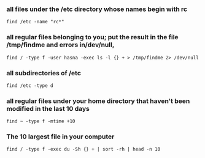 ### all files under the /etc directory whose names begin with rc
`find /etc -name "rc*"`

### all regular files belonging to you; put the result in the file /tmp/findme and errors in/dev/null,
`find / -type f -user hasna -exec ls -l {} + > /tmp/findme 2> /dev/null`
### all subdirectories of /etc
`find /etc -type d`
### all regular files under your home directory that haven't been modified in the last 10 days
`find ~ -type f -mtime +10`
### The 10 largest file in your computer
`find / -type f -exec du -Sh {} + | sort -rh | head -n 10
`
